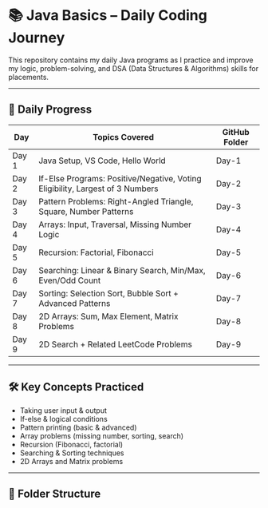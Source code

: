 # 📚 Java Basics – Daily Coding Journey

This repository contains my daily Java programs as I practice and improve my logic, problem-solving, and DSA (Data Structures & Algorithms) skills for placements.

---

## 🚀 Daily Progress

| Day   | Topics Covered                                                                 | GitHub Folder |
|--------|--------------------------------------------------------------------------------|----------------|
| Day 1 | Java Setup, VS Code, Hello World                                               | Day-1          |
| Day 2 | If-Else Programs: Positive/Negative, Voting Eligibility, Largest of 3 Numbers  | Day-2          |
| Day 3 | Pattern Problems: Right-Angled Triangle, Square, Number Patterns               | Day-3          |
| Day 4 | Arrays: Input, Traversal, Missing Number Logic                                 | Day-4          |
| Day 5 | Recursion: Factorial, Fibonacci                                                | Day-5          |
| Day 6 | Searching: Linear & Binary Search, Min/Max, Even/Odd Count                     | Day-6          |
| Day 7 | Sorting: Selection Sort, Bubble Sort + Advanced Patterns                       | Day-7          |
| Day 8 | 2D Arrays: Sum, Max Element, Matrix Problems                                   | Day-8          |
| Day 9 | 2D Search + Related LeetCode Problems                                          | Day-9          |

---

## 🛠️ Key Concepts Practiced

- Taking user input & output
- If-else & logical conditions
- Pattern printing (basic & advanced)
- Array problems (missing number, sorting, search)
- Recursion (Fibonacci, factorial)
- Searching & Sorting techniques
- 2D Arrays and Matrix problems

---

## 📂 Folder Structure

